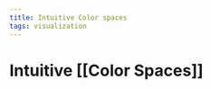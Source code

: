 ```yaml
---
title: Intuitive Color spaces
tags: visualization
---
```


# Intuitive [[Color Spaces]]
































































